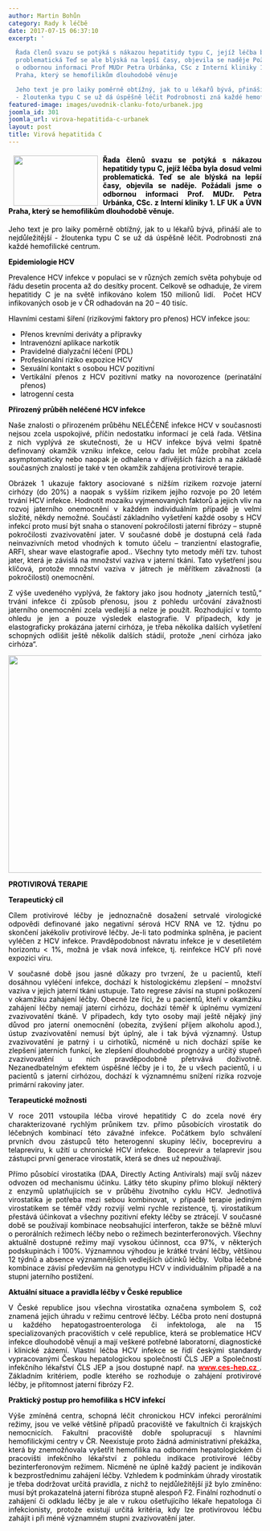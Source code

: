 ```yaml
---
author: Martin Bohůn
category: Rady k léčbě
date: 2017-07-15 06:37:10
excerpt: '

  Řada členů svazu se potýká s nákazou hepatitidy typu C, jejíž léčba byla dosud velmi
  problematická Teď se ale blýská na lepší časy, objevila se naděje Požádali jsme
  o odbornou informaci Prof MUDr Petra Urbánka, CSc z Interní kliniky 1 LF UK a ÚVN
  Praha, který se hemofilikům dlouhodobě věnuje 

  Jeho text je pro laiky poměrně obtížný, jak to u lékařů bývá, přináší ale to nejdůležitější
  - žloutenka typu C se už dá úspěšně léčit Podrobnosti zná každé hemofilické centrum'
featured-image: images/uvodnik-clanku-foto/urbanek.jpg
joomla_id: 301
joomla_url: virova-hepatitida-c-urbanek
layout: post
title: Virová hepatitida C
---
```


<h4>
 <span style="color: #000000;">
  <img border="0" height="100" src="{{ site.baseurl }}/images/uvodnik-clanku-foto/urbanek.jpg" style="float: left; margin-left: 10px; margin-right: 10px;" width="168"/>
 </span>
</h4>
<h4 style="text-align: justify;">
 <span style="color: #000000;">
  Řada členů svazu se potýká s nákazou hepatitidy typu C, jejíž léčba byla dosud velmi problematická. Teď se ale blýská na lepší časy, objevila se naděje. Požádali jsme o odbornou informaci Prof. MUDr. Petra Urbánka, CSc. z Interní kliniky 1. LF UK a ÚVN Praha, který se hemofilikům dlouhodobě věnuje.
 </span>
</h4>
<p style="text-align: justify;">
 <span style="color: #000000;">
  Jeho text je pro laiky poměrně obtížný, jak to u lékařů bývá, přináší ale to nejdůležitější - žloutenka typu C se už dá úspěšně léčit. Podrobnosti zná každé hemofilické centrum.
 </span>
</p>
<p style="text-align: justify;">
 <span style="color: #000000;">
  <strong>
   Epidemiologie HCV
  </strong>
 </span>
</p>
<div class="WordSection1" style="text-align: justify;">
 <p>
  <span style="color: #000000;">
   Prevalence HCV infekce v populaci se v různých zemích světa pohybuje od řádu desetin procenta až do desítky procent. Celkově se odhaduje, že virem hepatitidy C je na světě infikováno kolem 150 milionů lidí.  Počet HCV infikovaných osob je v ČR odhadován na 20 – 40 tisíc.
  </span>
 </p>
 <p align="left">
  <span style="color: #000000;">
   Hlavními cestami šíření (rizikovými faktory pro přenos) HCV infekce jsou:
  </span>
 </p>
</div>
<div class="WordSection2" style="text-align: justify;">
 <ul>
  <li>
   <span style="color: #000000;">
    Přenos krevními deriváty a přípravky
   </span>
  </li>
  <li>
   <span style="color: #000000;">
    Intravenózní aplikace narkotik
   </span>
  </li>
  <li>
   <span style="color: #000000;">
    Pravidelné dialyzační léčení (PDL)
   </span>
  </li>
  <li>
   <span style="color: #000000;">
    Profesionální riziko expozice HCV
   </span>
  </li>
  <li>
   <span style="color: #000000;">
    Sexuální kontakt s osobou HCV pozitivní
   </span>
  </li>
  <li>
   <span style="color: #000000;">
    Vertikální přenos z HCV pozitivní matky na novorozence (perinatální přenos)
   </span>
  </li>
  <li>
   <span style="color: #000000;">
    Iatrogenní cesta
   </span>
  </li>
 </ul>
</div>
<p style="text-align: justify;">
 <span style="color: #000000;">
  <strong>
   Přirozený průběh neléčené HCV infekce
  </strong>
 </span>
</p>
<p style="text-align: justify;">
 <span style="color: #000000;">
  Naše znalosti o přirozeném průběhu NELÉČENÉ infekce HCV v současnosti nejsou zcela uspokojivé, příčin nedostatku informací je celá řada. Většina z nich vyplývá ze skutečnosti, že u HCV infekce bývá velmi špatně definovaný okamžik vzniku infekce, celou řadu let může probíhat zcela asymptomaticky nebo naopak je odhalena v dřívějších fázích a na základě současných znalostí je také v ten okamžik zahájena protivirové terapie.
 </span>
</p>
<p style="text-align: justify;">
 <span style="color: #000000;">
  Obrázek 1 ukazuje faktory asociované s nižším rizikem rozvoje jaterní cirhózy (do 20%) a naopak s vyšším rizikem jejího rozvoje po 20 letém trvání HCV infekce. Hodnotit mozaiku vyjmenovaných faktorů a jejich vliv na rozvoj jaterního onemocnění v každém individuálním případě je velmi složité, někdy nemožné. Součástí základního vyšetření každé osoby s HCV infekcí proto musí být snaha o stanovení pokročilosti jaterní fibrózy – stupně pokročilosti zvazivovatění jater. V současné době je dostupná celá řada neinvazivních metod vhodných k tomuto účelu – tranzientní elastografie, ARFI, shear wave elastografie apod.. Všechny tyto metody měří tzv. tuhost jater, která je závislá na množství vaziva v jaterní tkáni. Tato vyšetření jsou klíčová, protože množství vaziva v játrech je měřítkem závažnosti (a pokročilosti) onemocnění.
 </span>
</p>
<p style="text-align: justify;">
 <span style="color: #000000;">
  Z výše uvedeného vyplývá, že faktory jako jsou hodnoty „jaterních testů,“ trvání infekce či způsob přenosu, jsou z pohledu určování závažnosti jaterního onemocnění zcela vedlejší a nelze je použít. Rozhodující v tomto ohledu je jen a pouze výsledek elastografie. V případech, kdy je elastograficky prokázána jaterní cirhóza, je třeba několika dalších vyšetření schopných odlišit ještě několik dalších stádií, protože „není cirhóza jako cirhóza“.
 </span>
</p>
<p style="text-align: center;">
 <img alt="" border="0" height="433" src="{{ site.baseurl }}/images/uvodnik-clanku-foto/snimek_hcv.jpg" width="679"/>
</p>
<p style="text-align: justify;">
 <span style="color: #000000;">
  <strong>
   PROTIVIROVÁ TERAPIE
  </strong>
 </span>
</p>
<p style="text-align: justify;">
 <span style="color: #000000;">
  <strong>
   Terapeutický cíl
  </strong>
 </span>
</p>
<p style="text-align: justify;">
 <span style="color: #000000;">
  Cílem protivirové léčby je jednoznačně dosažení setrvalé virologické odpovědi definované jako negativní sérová HCV RNA ve 12. týdnu po skončení jakékoliv protivirové léčby. Je-li tato podmínka splněna, je pacient vyléčen z HCV infekce. Pravděpodobnost návratu infekce je v desetiletém horizontu &lt; 1%, možná je však nová infekce, tj. reinfekce HCV při nové expozici viru.
 </span>
</p>
<p style="text-align: justify;">
 <span style="color: #000000;">
  V současné době jsou jasné důkazy pro tvrzení, že u pacientů, kteří dosáhnou vyléčení infekce, dochází k histologickému zlepšení – množství vaziva v jejich jaterní tkáni ustupuje. Tato regrese závisí na stupni poškození v okamžiku zahájení léčby. Obecně lze říci, že u pacientů, kteří v okamžiku zahájení léčby nemají jaterní cirhózu, dochází téměř k úplnému vymizení zvazivovatění tkáně. V případech, kdy tyto osoby mají ještě nějaký jiný důvod pro jaterní onemocnění (obezita, zvýšení příjem alkoholu apod.), ústup zvazivovatění nemusí být úplný, ale i tak bývá významný. Ústup zvazivovatění je patrný i u cirhotiků, nicméně u nich dochází spíše ke zlepšení jaterních funkcí, ke zlepšení dlouhodobé prognózy a určitý stupeň zvazivovatění u nich pravděpodobně přetrvává doživotně. Nezanedbatelným efektem úspěšné léčby je i to, že u všech pacientů, i u pacientů s jaterní cirhózou, dochází k významnému snížení rizika rozvoje primární rakoviny jater.
 </span>
</p>
<p style="text-align: justify;">
 <span style="color: #000000;">
  <strong>
   Terapeutické možnosti
  </strong>
 </span>
</p>
<p style="text-align: justify;">
 <span style="color: #000000;">
  V roce 2011 vstoupila léčba virové hepatitidy C do zcela nové éry charakterizované rychlým průnikem tzv. přímo působících virostatik do léčebných kombinací této závažné infekce. Počátkem bylo schválení prvních dvou zástupců této heterogenní skupiny léčiv, bocepreviru a telapreviru, k užití u chronické HCV infekce.  Boceprevir a telaprevir jsou zástupci první generace virostatik, která se dnes už nepoužívají.
 </span>
</p>
<p style="text-align: justify;">
 <span style="color: #000000;">
  Přímo působící virostatika (DAA, Directly Acting Antivirals) mají svůj název odvozen od mechanismu účinku. Látky této skupiny přímo blokují některý z enzymů uplatňujících se v průběhu životního cyklu HCV. Jednotlivá virostatika je potřeba mezi sebou kombinovat, v případě terapie jediným virostatikem se téměř vždy rozvijí velmi rychle rezistence, tj. virostatikum přestává účinkovat a všechny pozitivní efekty léčby se ztrácejí. V současné době se používají kombinace neobsahující interferon, takže se běžně mluví o perorálních režimech léčby nebo o režimech bezinterferonových. Všechny aktuálně dostupné režimy mají vysokou účinnost, cca 97%, v některých podskupinách i 100%. Významnou výhodou je krátké trvání léčby, většinou 12 týdnů a absence významnějších vedlejších účinků léčby.  Volba léčebné kombinace závisí především na genotypu HCV v individuálním případě a na stupni jaterního postižení.
 </span>
</p>
<p style="text-align: justify;">
 <span style="color: #000000;">
  <strong>
   Aktuální situace a pravidla léčby v České republice
  </strong>
 </span>
</p>
<p style="text-align: justify;">
 <span style="color: #000000;">
  V České republice jsou všechna virostatika označena symbolem S, což znamená jejich úhradu v režimu centrové léčby. Léčba proto není dostupná u každého hepatogastroenterologa či infektologa, ale na 15 specializovaných pracovištích v celé republice, která se problematice HCV infekce dlouhodobě věnují a mají veškeré potřebné laboratorní, diagnostické i klinické zázemí. Vlastní léčba HCV infekce se řídí českými standardy vypracovanými Českou hepatologickou společností ČLS JEP a Společností infekčního lékařství ČLS JEP a jsou dostupné např. na
  <span style="color: #ff0000;">
   <strong>
    <a href="http://www.ces-hep.cz/" target="_blank" title="Česká hepatologická společnost">
     <span style="color: #ff0000;">
      www.ces-hep.cz
     </span>
    </a>
   </strong>
  </span>
  . Základním kritériem, podle kterého se rozhoduje o zahájení protivirové léčby, je přítomnost jaterní fibrózy F2.
 </span>
</p>
<p style="text-align: justify;">
 <span style="color: #000000;">
  <strong>
   Praktický postup pro hemofilika s HCV infekcí
  </strong>
 </span>
</p>
<p style="text-align: justify;">
 <span style="color: #000000;">
  Výše zmíněná centra, schopná léčit chronickou HCV infekci perorálními režimy, jsou ve velké většině případů pracoviště ve fakultních či krajských nemocnicích. Fakultní pracoviště dobře spolupracují s hlavními hemofilickými centry v ČR. Neexistuje proto žádná administrativní překážka, která by znemožňovala vyšetřit hemofilika na odborném hepatologickém či pracovišti infekčního lékařství z pohledu indikace protivirové léčby bezinterferonovým režimem. Nicméně ne úplně každý pacient je indikován k bezprostřednímu zahájení léčby. Vzhledem k podmínkám úhrady virostatik je třeba dodržovat určitá pravidla, z nichž to nejdůležitější již bylo zmíněno: musí být prokazatelná jaterní fibróza stupně alespoň F2. Finální rozhodnutí o zahájení či odkladu léčby je ale v rukou ošetřujícího lékaře hepatologa či infekcionisty, protože existují určitá kritéria, kdy lze protivirovou léčbu zahájit i při méně významném stupni zvazivovatění jater.
 </span>
</p>